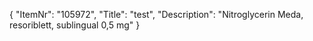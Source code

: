 {
  "ItemNr": "105972",
  "Title": "test",
  "Description": "Nitroglycerin Meda, resoriblett, sublingual 0,5 mg"
}